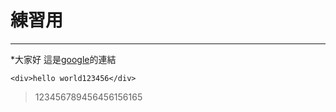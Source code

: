 # 練習用

---
*大家好
這是[google](http://google.com.tw)的連結
```htmlembedded=
<div>hello world123456</div>
```
> 123456789456456156165
